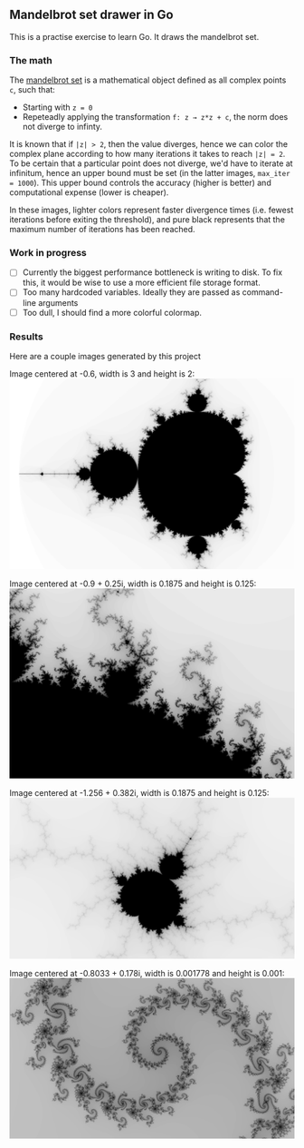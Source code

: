 ## Mandelbrot set drawer in Go
This is a practise exercise to learn Go. It draws the mandelbrot set.

### The math
The [mandelbrot set](https://en.wikipedia.org/wiki/Mandelbrot_set) is a mathematical object defined as all complex points `c`, such that:
- Starting with `z = 0`
- Repeteadly applying the transformation `f: z → z*z + c`, the norm does not diverge to infinty.

It is known that if `|z| > 2`, then the value diverges, hence we can color the complex plane according to how many iterations it takes to reach `|z| = 2`. To be certain that a particular point does not diverge, we'd have to iterate at infinitum, hence an upper bound must be set (in the latter images, `max_iter = 1000`). This upper bound controls the accuracy (higher is better) and computational expense (lower is cheaper).

In these images, lighter colors represent faster divergence times (i.e. fewest iterations before exiting the threshold), and pure black represents that the maximum number of iterations has been reached.

### Work in progress
- [ ] Currently the biggest performance bottleneck is writing to disk. To fix this, it would be wise to use a more efficient file storage format.
- [ ] Too many hardcoded variables. Ideally they are passed as command-line arguments
- [ ] Too dull, I should find a more colorful colormap.

### Results
Here are a couple images generated by this project

Image centered at -0.6, width is 3 and height is 2:
![image](examples/full.png)

Image centered at -0.9 + 0.25i, width is 0.1875 and height is 0.125:
![image](examples/-09+025i.png)

Image centered at -1.256 + 0.382i, width is 0.1875 and height is 0.125:
![image](examples/-1256+0382i.png)

Image centered at -0.8033 + 0.178i, width is 0.001778 and height is 0.001:
![image](examples/-08033+0178i.png)
